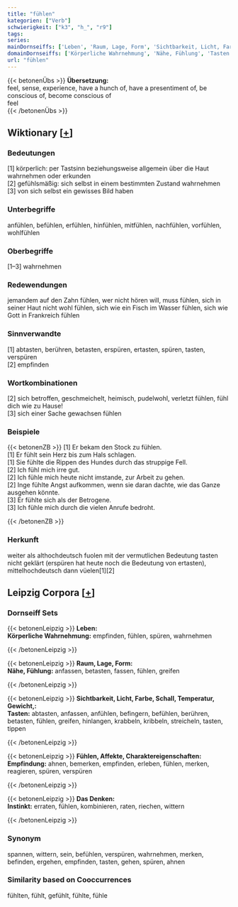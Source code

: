 ```yaml
---
title: "fühlen"
kategorien: ["Verb"]
schwierigkeit: ["k3", "h_", "r9"]
tags:
series:
mainDornseiffs: ['Leben', 'Raum, Lage, Form', 'Sichtbarkeit, Licht, Farbe, Schall, Temperatur, Gewicht,', 'Fühlen, Affekte, Charaktereigenschaften', 'Das Denken']
domainDornseiffs: ['Körperliche Wahrnehmung', 'Nähe, Fühlung', 'Tasten', 'Empfindung', 'Instinkt']
url: "fühlen"
---
```


{{< betonenÜbs >}}
**Übersetzung:**  
feel, sense, experience, have a hunch of, have a presentiment  of, be conscious  of, become conscious  of  
feel  
{{< /betonenÜbs >}}

## Wiktionary [[+](https://de.wiktionary.org/wiki/fühlen)]

### Bedeutungen
[1] körperlich: per Tastsinn beziehungsweise allgemein über die Haut wahrnehmen oder erkunden  
[2] gefühlsmäßig: sich selbst in einem bestimmten Zustand wahrnehmen  
[3] von sich selbst ein gewisses Bild haben  

### Unterbegriffe
anfühlen, befühlen, erfühlen, hinfühlen, mitfühlen, nachfühlen, vorfühlen, wohlfühlen  

### Oberbegriffe
[1–3] wahrnehmen  

### Redewendungen
jemandem auf den Zahn fühlen, wer nicht hören will, muss fühlen, sich in seiner Haut nicht wohl fühlen, sich wie ein Fisch im Wasser fühlen, sich wie Gott in Frankreich fühlen  

### Sinnverwandte
[1] abtasten, berühren, betasten, erspüren, ertasten, spüren, tasten, verspüren  
[2] empfinden  

### Wortkombinationen
[2] sich betroffen, geschmeichelt, heimisch, pudelwohl, verletzt fühlen, fühl dich wie zu Hause!  
[3] sich einer Sache gewachsen fühlen  

### Beispiele
{{< betonenZB >}}
[1] Er bekam den Stock zu fühlen.  
[1] Er fühlt sein Herz bis zum Hals schlagen.  
[1] Sie fühlte die Rippen des Hundes durch das struppige Fell.  
[2] Ich fühl mich irre gut.  
[2] Ich fühle mich heute nicht imstande, zur Arbeit zu gehen.  
[2] Inge fühlte Angst aufkommen, wenn sie daran dachte, wie das Ganze ausgehen könnte.  
[3] Er fühlte sich als der Betrogene.  
[3] Ich fühle mich durch die vielen Anrufe bedroht.  

{{< /betonenZB >}}
### Herkunft
weiter als althochdeutsch fuolen mit der vermutlichen Bedeutung tasten nicht geklärt (erspüren hat heute noch die Bedeutung von ertasten), mittelhochdeutsch dann vüelen[1][2]  


## Leipzig Corpora [[+](https://corpora.uni-leipzig.de/en/res?word=fühlen&corpusId=deu_newscrawl-public_2018)]

### Dornseiff Sets
{{< betonenLeipzig >}}
**Leben:**  
**Körperliche Wahrnehmung:** empfinden, fühlen, spüren, wahrnehmen  

{{< /betonenLeipzig >}}


{{< betonenLeipzig >}}
**Raum, Lage, Form:**  
**Nähe, Fühlung:** anfassen, betasten, fassen, fühlen, greifen  

{{< /betonenLeipzig >}}


{{< betonenLeipzig >}}
**Sichtbarkeit, Licht, Farbe, Schall, Temperatur, Gewicht,:**  
**Tasten:** abtasten, anfassen, anfühlen, befingern, befühlen, berühren, betasten, fühlen, greifen, hinlangen, krabbeln, kribbeln, streicheln, tasten, tippen  

{{< /betonenLeipzig >}}


{{< betonenLeipzig >}}
**Fühlen, Affekte, Charaktereigenschaften:**  
**Empfindung:** ahnen, bemerken, empfinden, erleben, fühlen, merken, reagieren, spüren, verspüren  

{{< /betonenLeipzig >}}


{{< betonenLeipzig >}}
**Das Denken:**  
**Instinkt:** erraten, fühlen, kombinieren, raten, riechen, wittern  

{{< /betonenLeipzig >}}

### Synonym
spannen, wittern, sein, befühlen, verspüren, wahrnehmen, merken, befinden, ergehen, empfinden, tasten, gehen, spüren, ahnen


### Similarity based on Cooccurrences
fühlten, fühlt, gefühlt, fühlte, fühle


